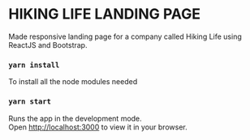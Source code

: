 # HIKING LIFE LANDING PAGE
Made responsive landing page for a company called Hiking Life using ReactJS and Bootstrap.

### `yarn install`
To install all the node modules needed


### `yarn start`
Runs the app in the development mode.\
Open [http://localhost:3000](http://localhost:3000) to view it in your browser.




